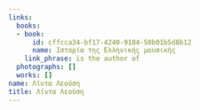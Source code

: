 ```yaml
---
links:
  books:
  - book:
      id: cffcca34-bf17-4240-9184-50b01b5d8b12
      name: Ιστορία της Ελληνικής μουσικής
    link_phrase: is the author of
  photographs: []
  works: []
name: Λίντα Λεούση
title: Λίντα Λεούση
---
```


